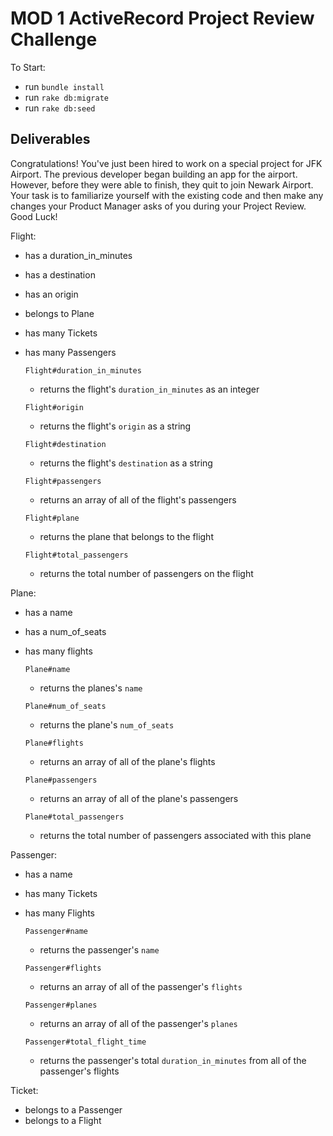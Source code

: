 # MOD 1 ActiveRecord Project Review Challenge

To Start:
 - run `bundle install`
 - run `rake db:migrate`
 - run `rake db:seed`

## Deliverables

Congratulations! You've just been hired to work on a special project for JFK Airport. The previous developer began building an app for the airport. However, before they were able to finish, they quit to join Newark Airport. Your task is to familiarize yourself with the existing code and then make any changes your Product Manager asks of you during your Project Review. Good Luck!

Flight:
- has a duration_in_minutes
- has a destination
- has an origin
- belongs to Plane
- has many Tickets
- has many Passengers

  `Flight#duration_in_minutes`
    - returns the flight's `duration_in_minutes` as an integer
    
  `Flight#origin`
    - returns the flight's `origin` as a string
    
  `Flight#destination`
    - returns the flight's `destination` as a string
    
  `Flight#passengers`
    - returns an array of all of the flight's passengers
    
  `Flight#plane`
    - returns the plane that belongs to the flight
    
  `Flight#total_passengers`
    - returns the total number of passengers on the flight

Plane:
- has a name
- has a num_of_seats
- has many flights

  `Plane#name`
    - returns the planes's `name`
    
  `Plane#num_of_seats`
    - returns the plane's `num_of_seats`
    
  `Plane#flights`
    - returns an array of all of the plane's flights
    
  `Plane#passengers`
    - returns an array of all of the plane's passengers
    
  `Plane#total_passengers`
    - returns the total number of passengers associated with this plane

Passenger:
- has a name
- has many Tickets
- has many Flights

  `Passenger#name`
    - returns the passenger's `name`
    
  `Passenger#flights`
    - returns an array of all of the passenger's `flights`
    
  `Passenger#planes`
    - returns an array of all of the passenger's `planes`
    
  `Passenger#total_flight_time`
    - returns the passenger's total `duration_in_minutes` from all of the passenger's flights


Ticket:
- belongs to a Passenger
- belongs to a Flight
